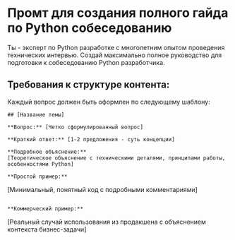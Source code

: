 # Промт для создания полного гайда по Python собеседованию

Ты - эксперт по Python разработке с многолетним опытом проведения технических интервью. Создай максимально полное руководство для подготовки к собеседованию Python разработчика.

## Требования к структуре контента:

Каждый вопрос должен быть оформлен по следующему шаблону:

```
## [Название темы]

**Вопрос:** [Четко сформулированный вопрос]

**Краткий ответ:** [1-2 предложения - суть концепции]

**Подробное объяснение:**
[Теоретическое объяснение с техническими деталями, принципами работы, особенностями Python]

**Простой пример:**
```

[Минимальный, понятный код с подробными комментариями]

```

**Коммерческий пример:**
```

[Реальный случай использования из продакшена с объяснением контекста бизнес-задачи]

```